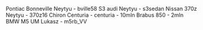 Pontiac Bonneville Neytyu - bville58
S3 audi Neytyu - s3sedan
Nissan 370z Neytyu - 370z16
Chiron Centuria - centuria - 10mln
Brabus 850 - 2mln
BMW M5 UM Lukasz - m5rb_VV
